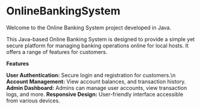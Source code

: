 # OnlineBankingSystem
Welcome to the Online Banking System project developed in Java.

This Java-based Online Banking System is designed to provide a simple yet secure platform for managing banking operations online for local hosts. It offers a range of features for customers.

**Features**

**User Authentication:** Secure login and registration for customers.\n
**Account Management:** View account balances, and transaction history.
**Admin Dashboard:** Admins can manage user accounts, view transaction logs, and more.
**Responsive Design:** User-friendly interface accessible from various devices.
